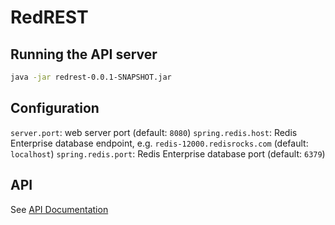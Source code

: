 # RedREST

## Running the API server

```sh
java -jar redrest-0.0.1-SNAPSHOT.jar
```

## Configuration

`server.port`: web server port (default: `8080`)
`spring.redis.host`: Redis Enterprise database endpoint, e.g. `redis-12000.redisrocks.com` (default: `localhost`)
`spring.redis.port`: Redis Enterprise database port (default: `6379`)

## API

See [API Documentation](api/)
